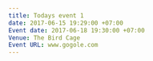 ```yaml
---
title: Todays event 1
date: 2017-06-15 19:29:00 +07:00
Event date: 2017-06-18 19:30:00 +07:00
Venue: The Bird Cage
Event URL: www.gogole.com
---
```

